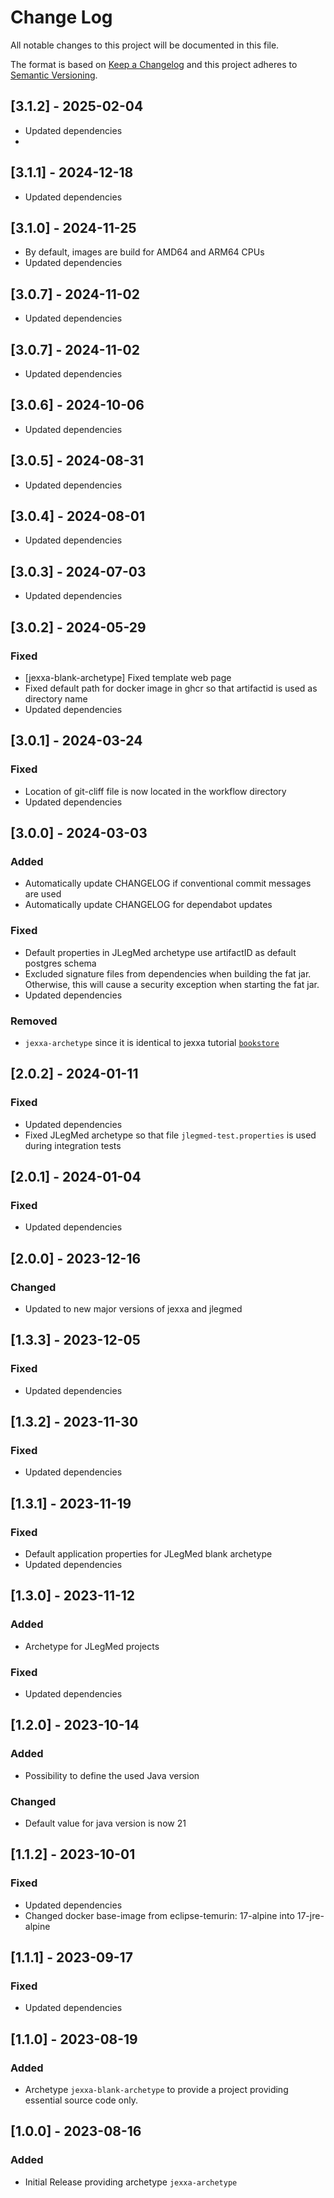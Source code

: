 # Change Log
All notable changes to this project will be documented in this file.
 
The format is based on [Keep a Changelog](http://keepachangelog.com/)
and this project adheres to [Semantic Versioning](http://semver.org/).

## \[3.1.2] - 2025-02-04
- Updated dependencies
- 
## \[3.1.1] - 2024-12-18
- Updated dependencies

## \[3.1.0] - 2024-11-25
- By default, images are build for AMD64 and ARM64 CPUs
- Updated dependencies

## \[3.0.7] - 2024-11-02
- Updated dependencies

## \[3.0.7] - 2024-11-02
- Updated dependencies

## \[3.0.6] - 2024-10-06
- Updated dependencies

## \[3.0.5] - 2024-08-31
- Updated dependencies

## \[3.0.4] - 2024-08-01
- Updated dependencies

## \[3.0.3] - 2024-07-03
- Updated dependencies

## \[3.0.2] - 2024-05-29
### Fixed
- [jexxa-blank-archetype] Fixed template web page 
- Fixed default path for docker image in ghcr so that artifactid is used as directory name 
- Updated dependencies

## \[3.0.1] - 2024-03-24
### Fixed
- Location of git-cliff file is now located in the workflow directory
- Updated dependencies

## \[3.0.0] - 2024-03-03
### Added 
- Automatically update CHANGELOG if conventional commit messages are used 
- Automatically update CHANGELOG for dependabot updates

### Fixed
- Default properties in JLegMed archetype use artifactID as default postgres schema
- Excluded signature files from dependencies when building the fat jar. Otherwise, this will cause a security exception when starting the fat jar. 
- Updated dependencies 

### Removed
- `jexxa-archetype` since it is identical to jexxa tutorial [`bookstore`](https://github.com/jexxa-projects/JexxaTutorials/blob/main/BookStore/README.md)  

## \[2.0.2] - 2024-01-11
### Fixed
- Updated dependencies
- Fixed JLegMed archetype so that file `jlegmed-test.properties` is used during integration tests 

## \[2.0.1] - 2024-01-04
### Fixed
- Updated dependencies

## \[2.0.0] - 2023-12-16

### Changed
- Updated to new major versions of jexxa and jlegmed

## \[1.3.3] - 2023-12-05

### Fixed
- Updated dependencies

## \[1.3.2] - 2023-11-30

### Fixed
- Updated dependencies

## \[1.3.1] - 2023-11-19

### Fixed
- Default application properties for JLegMed blank archetype
- Updated dependencies

## \[1.3.0] - 2023-11-12
### Added
- Archetype for JLegMed projects

### Fixed
- Updated dependencies

## \[1.2.0] - 2023-10-14
### Added
- Possibility to define the used Java version

### Changed
- Default value for java version is now 21

## \[1.1.2] - 2023-10-01
### Fixed
- Updated dependencies
- Changed docker base-image from eclipse-temurin: 17-alpine into 17-jre-alpine 

## \[1.1.1] - 2023-09-17
### Fixed
- Updated dependencies

## \[1.1.0] - 2023-08-19

### Added
-   Archetype `jexxa-blank-archetype` to provide a project providing essential source code only.   
   
## \[1.0.0] - 2023-08-16
 
### Added
-   Initial Release providing archetype `jexxa-archetype`  
